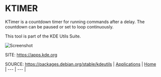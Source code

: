 # KTIMER

 KTimer is a countdown timer for running commands after 
 a delay. The countdown can be paused or set to loop 
 continuously. 

 This tool is part of the KDE Utils Suite.
 
 ![Screenshot](https://www.kde.org/images/screenshots/ktimer.png)
 
 SITE: https://apps.kde.org

 SOURCE: https://packages.debian.org/stable/kdeutils
 | [Applications](https://portable-linux-apps.github.io/apps.html) | [Home](https://portable-linux-apps.github.io)
 | --- | --- |
